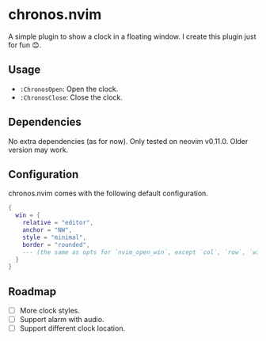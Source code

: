 # chronos.nvim

A simple plugin to show a clock in a floating window. I create this plugin just for fun 😊.

## Usage

- `:ChronosOpen`: Open the clock.
- `:ChronosClose`: Close the clock.

## Dependencies
No extra dependencies (as for now). Only tested on neovim v0.11.0. Older version may work.

## Configuration
chronos.nvim comes with the following default configuration.

```lua
{
  win = {
    relative = "editor",
    anchor = "NW",
    style = "minimal",
    border = "rounded",
    --- (the same as opts for `nvim_open_win`, except `col`, `row`, `width` and `height`)
  }
}
```

## Roadmap
- [ ] More clock styles.
- [ ] Support alarm with audio.
- [ ] Support different clock location.
